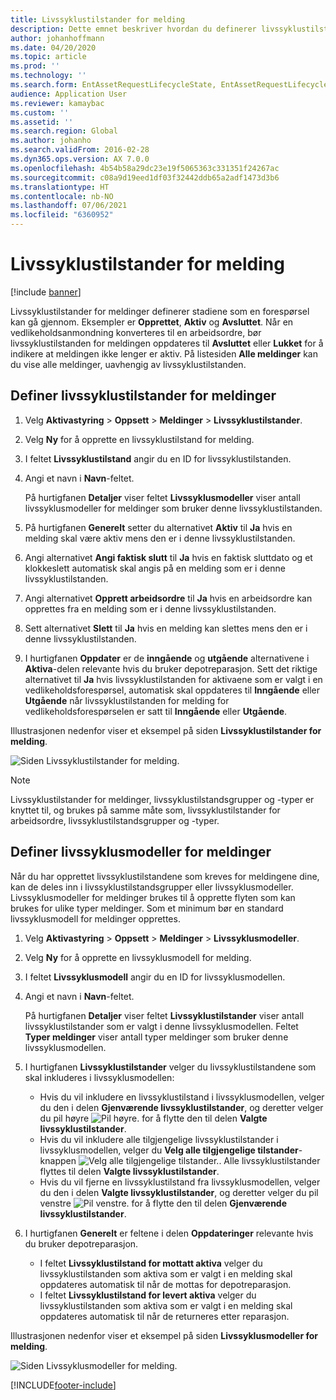 ```yaml
---
title: Livssyklustilstander for melding
description: Dette emnet beskriver hvordan du definerer livssyklustilstander for meldinger i Aktivastyring.
author: johanhoffmann
ms.date: 04/20/2020
ms.topic: article
ms.prod: ''
ms.technology: ''
ms.search.form: EntAssetRequestLifecycleState, EntAssetRequestLifecycleModel
audience: Application User
ms.reviewer: kamaybac
ms.custom: ''
ms.assetid: ''
ms.search.region: Global
ms.author: johanho
ms.search.validFrom: 2016-02-28
ms.dyn365.ops.version: AX 7.0.0
ms.openlocfilehash: 4b54b58a29dc23e19f5065363c331351f24267ac
ms.sourcegitcommit: c08a9d19eed1df03f32442ddb65a2adf1473d3b6
ms.translationtype: HT
ms.contentlocale: nb-NO
ms.lasthandoff: 07/06/2021
ms.locfileid: "6360952"
---
```

# <a name="maintenance-request-lifecycle-states"></a>Livssyklustilstander for melding

[!include [banner](../../includes/banner.md)]

 


Livssyklustilstander for meldinger definerer stadiene som en forespørsel kan gå gjennom. Eksempler er **Opprettet**, **Aktiv** og **Avsluttet**. Når en vedlikeholdsanmondning konverteres til en arbeidsordre, bør livssyklustilstanden for meldingen oppdateres til **Avsluttet** eller **Lukket** for å indikere at meldingen ikke lenger er aktiv. På listesiden **Alle meldinger** kan du vise alle meldinger, uavhengig av livssyklustilstanden.

## <a name="set-up-maintenance-request-lifecycle-states"></a>Definer livssyklustilstander for meldinger

1. Velg **Aktivastyring** \> **Oppsett** \> **Meldinger** \> **Livssyklustilstander**.
2. Velg **Ny** for å opprette en livssyklustilstand for melding.
3. I feltet **Livssyklustilstand** angir du en ID for livssyklustilstanden.
4. Angi et navn i **Navn**-feltet.

    På hurtigfanen **Detaljer** viser feltet **Livssyklusmodeller** viser antall livssyklusmodeller for meldinger som bruker denne livssyklustilstanden.

5. På hurtigfanen **Generelt** setter du alternativet **Aktiv** til **Ja** hvis en melding skal være aktiv mens den er i denne livssyklustilstanden.
6. Angi alternativet **Angi faktisk slutt** til **Ja** hvis en faktisk sluttdato og et klokkeslett automatisk skal angis på en melding som er i denne livssyklustilstanden.
7. Angi alternativet **Opprett arbeidsordre** til **Ja** hvis en arbeidsordre kan opprettes fra en melding som er i denne livssyklustilstanden.
8. Sett alternativet **Slett** til **Ja** hvis en melding kan slettes mens den er i denne livssyklustilstanden.
9. I hurtigfanen **Oppdater** er de **inngående** og **utgående** alternativene i **Aktiva**-delen relevante hvis du bruker depotreparasjon. Sett det riktige alternativet til **Ja** hvis livssyklustilstanden for aktivaene som er valgt i en vedlikeholdsforespørsel, automatisk skal oppdateres til **Inngående** eller **Utgående** når livssyklustilstanden for melding for vedlikeholdsforespørselen er satt til **Inngående** eller **Utgående**.

Illustrasjonen nedenfor viser et eksempel på siden **Livssyklustilstander for melding**.

![Siden Livssyklustilstander for melding.](media/02-setup-for-requests.png)

> [!NOTE]
> Livssyklustilstander for meldinger, livssyklustilstandsgrupper og -typer er knyttet til, og brukes på samme måte som, livssyklustilstander for arbeidsordre, livssyklustilstandsgrupper og -typer. 

## <a name="set-up-maintenance-request-lifecycle-models"></a>Definer livssyklusmodeller for meldinger

Når du har opprettet livssyklustilstandene som kreves for meldingene dine, kan de deles inn i livssyklustilstandsgrupper eller livssyklusmodeller. Livssyklusmodeller for meldinger brukes til å opprette flyten som kan brukes for ulike typer meldinger. Som et minimum bør en standard livssyklusmodell for meldinger opprettes.

1. Velg **Aktivastyring** \> **Oppsett** \> **Meldinger** \> **Livssyklusmodeller**.
2. Velg **Ny** for å opprette en livssyklusmodell for melding.
3. I feltet **Livssyklusmodell** angir du en ID for livssyklusmodellen.
4. Angi et navn i **Navn**-feltet.

    På hurtigfanen **Detaljer** viser feltet **Livssyklustilstander** viser antall livssyklustilstander som er valgt i denne livssyklusmodellen. Feltet **Typer meldinger** viser antall typer meldinger som bruker denne livssyklusmodellen.

5. I hurtigfanen **Livssyklustilstander** velger du livssyklustilstandene som skal inkluderes i livssyklusmodellen:

    - Hvis du vil inkludere en livssyklustilstand i livssyklusmodellen, velger du den i delen **Gjenværende livssyklustilstander**, og deretter velger du pil høyre ![Pil høyre.](media/03-setup-for-requests.png) for å flytte den til delen **Valgte livssyklustilstander**.
    - Hvis du vil inkludere alle tilgjengelige livssyklustilstander i livssyklusmodellen, velger du **Velg alle tilgjengelige tilstander**-knappen ![Velg alle tilgjengelige tilstander.](media/04-setup-for-requests.png). Alle livssyklustilstander flyttes til delen **Valgte livssyklustilstander**.
    - Hvis du vil fjerne en livssyklustilstand fra livssyklusmodellen, velger du den i delen **Valgte livssyklustilstander**, og deretter velger du pil venstre ![Pil venstre.](media/05-setup-for-requests.png) for å flytte den til delen **Gjenværende livssyklustilstander**.

6. I hurtigfanen **Generelt** er feltene i delen **Oppdateringer** relevante hvis du bruker depotreparasjon.

    - I feltet **Livssyklustilstand for mottatt aktiva** velger du livssyklustilstanden som aktiva som er valgt i en melding skal oppdateres automatisk til når de mottas for depotreparasjon.
    - I feltet **Livssyklustilstand for levert aktiva** velger du livssyklustilstanden som aktiva som er valgt i en melding skal oppdateres automatisk til når de returneres etter reparasjon.

Illustrasjonen nedenfor viser et eksempel på siden **Livssyklusmodeller for melding**.

![Siden Livssyklusmodeller for melding.](media/06-setup-for-requests.png)


[!INCLUDE[footer-include](../../../includes/footer-banner.md)]
